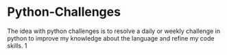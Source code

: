 # Python-Challenges
The idea with python challenges is to resolve a daily or weekly challenge in python to improve my knowledge about the language and refine my code skills.
1